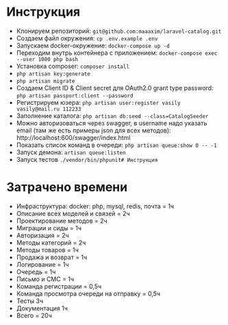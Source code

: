 # Инструкция
- Клонируем репозиторий: `git@github.com:maaaxim/laravel-catalog.git`
- Создаем файл окружения: `cp .env.example .env`
- Запускаем docker-окружение: `docker-compose up -d `
- Переходим внутрь контейнера с приложением: `docker-compose exec --user 1000 php bash`
- Установка composer: `composer install`
- `php artisan key:generate`
- `php artisan migrate`
- Создаем Client ID & Client secret для OAuth2.0 grant type password: `php artisan passport:client --password`
- Регистрируем юзера: `php artisan user:register vasily vasily@mail.ru 112233`
- Заполнение каталога: `php artisan db:seed --class=CatalogSeeder`
- Можно авторизоваться через swagger, в username надо указать email (там же есть примеры json для всех методов): http://localhost:600/swagger/index.html 
- Показать список команд в очереди: `php artisan queue:show 0 -- -1`
- Запуск демона: `artisan queue:listen`
- Запуск тестов `./vendor/bin/phpunit# Инструкция`

# Затрачено времени
* Инфраструктура: docker: php, mysql, redis, почта = 1ч
* Описание всех моделей и связей = 2ч
* Проектирование методов = 2ч
* Миграции и сиды = 1ч
* Авторизация = 2ч
* Методы категорий = 2ч 
* Методы товаров = 1ч
* Продажа и возврат = 1ч
* Логирование = 1ч
* Очередь = 1ч
* Письмо и СМС = 1ч
* Команда регистрации = 0,5ч
* Команда просмотра очереди на отправку = 0,5ч
* Тесты 3ч
* Документация 1ч
* Всего = 20ч